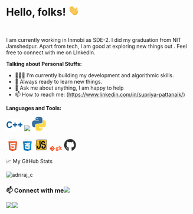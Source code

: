 
# Hello, folks! <img src="https://github.com/SAMAYV/SAMAYV/blob/main/Assets/hi.gif" width="30px">


<br />

I am currently working in Inmobi as SDE-2. I did my graduation from NIT Jamshedpur. Apart from tech, I am good at exploring new things out . Feel free to connect with me on LInkedIn.



  
**Talking about Personal Stuffs:**

- 👨🏽‍💻 I’m currently building my development and algorithmic skills.
- 🌱 Always ready to learn new things. 
- 💬 Ask me about anything, I am happy to help
- 📫 How to reach me: (https://www.linkedin.com/in/supriya-pattanaik/)


**Languages and Tools:**  
 
<p align="center">
  <div align="left" >
  <img src="https://github.com/SAMAYV/SAMAYV/blob/main/Assets/c++.gif" width="45">
  <img src="https://github.com/SAMAYV/SAMAYV/blob/main/Assets/java.gif" width="45">
  <img src="https://github.com/SAMAYV/SAMAYV/blob/main/Assets/python.gif" width="40"> 
  </div>
  <br>
  <div align="left">
  <img src="https://github.com/SAMAYV/SAMAYV/blob/main/Assets/html.gif" width="35">
  <img src="https://github.com/SAMAYV/SAMAYV/blob/main/Assets/css.gif" width="35">
  <img src="https://github.com/SAMAYV/SAMAYV/blob/main/Assets/js.webp" width="35">
  <img src="https://github.com/SAMAYV/SAMAYV/blob/main/Assets/git.gif" width="35">
  <img src="https://github.com/SAMAYV/SAMAYV/blob/main/Assets/github.webp" width="35">
  </div>
</p>


<!-- TODO-IST:START 
🚧 **My Todoist Stats:**
🏆            
🌸            
✅  
⏳  
-->
<!-- TODO-IST:END -->


📈 My GitHub Stats

<p align="left"> <img src="https://github-readme-stats.vercel.app/api?username=adriraj2000&show_icons=true&theme=gotham" alt="adriraj_c" />


### 📫 Connect with me<img src="https://raw.githubusercontent.com/ShahriarShafin/ShahriarShafin/main/Assets/handshake.gif" height="32px">
 
<a href="https://www.linkedin.com/in/supriya-pattanaik/" target="_blank"><img src="https://cdn2.iconfinder.com/data/icons/social-media-2285/512/1_Linkedin_unofficial_colored_svg-128.png" width="40"></a><a href="mailto:supriyapattanaik544@gmail.com" target="_blank"><img src="https://image.flaticon.com/icons/svg/281/281769.svg" width="40"></a>
<br>
<br>
